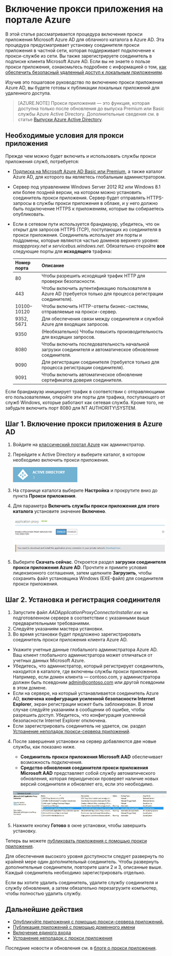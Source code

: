 <properties
	pageTitle="Включение прокси приложения Azure AD | Microsoft Azure"
	description="Включите прокси приложения на классическом портале Azure и установите соединители для обратного прокси-сервера."
	services="active-directory"
	documentationCenter=""
	authors="kgremban"
	manager="StevenPo"
	editor=""/>

<tags
	ms.service="active-directory"
	ms.workload="identity"
	ms.tgt_pltfrm="na"
	ms.devlang="na"
	ms.topic="get-started-article"
	ms.date="06/01/2016"
	ms.author="kgremban"/>

# Включение прокси приложения на портале Azure

В этой статье рассматривается процедура включения прокси приложения Microsoft Azure AD для облачного каталога в Azure AD. Эта процедура предусматривает установку соединителя прокси приложения в частной сети, которая поддерживает подключение к прокси-службе из сети. Вы также зарегистрируете соединитель в подписке клиента Microsoft Azure AD. Если вы не знаете о пользе прокси приложения, ознакомьтесь подробнее с информацией о том, [как обеспечить безопасный удаленный доступ к локальным приложениям](active-directory-application-proxy-get-started.md).

Изучив это пошаговое руководство по включению прокси приложения Azure AD, вы будете готовы к публикации локальных приложений для удаленного доступа.

> [AZURE.NOTE] Прокси приложения — это функция, которая доступна только после обновления до выпуска Premium или Basic службы Azure Active Directory. Дополнительные сведения см. в статье [Выпуски Azure Active Directory](active-directory-editions.md).

## Необходимые условия для прокси приложения
Прежде чем можно будет включить и использовать службы прокси приложения служб, потребуется:

- [Подписка на Microsoft Azure AD Basic или Premium](active-directory-editions.md), а также каталог Azure AD, для которого вы являетесь глобальным администратором.
- Сервер под управлением Windows Server 2012 R2 или Windows 8.1 или более поздней версии, на котором можно установить соединитель прокси приложения. Сервер будет отправлять HTTPS-запросы в службы прокси приложения в облаке, и у него должно быть подключение HTTPS к приложениям, которые вы собираетесь опубликовать.
- Если в сетевом пути используется брандмауэр, убедитесь, что он открыт для запросов HTTPS (TCP), поступающих из соединителя в прокси приложения. Соединитель использует эти порты и поддомены, которые являются частью доменов верхнего уровня: *msappproxy.net* и *servicebus.windows.net*. Обязательно откройте **все** следующие порты для **исходящего** трафика:

	| Номер порта | Описание |
	| --- | --- |
	| 80 | Чтобы разрешить исходящий трафик HTTP для проверки безопасности. |
	| 443 | Чтобы включить аутентификацию пользователя в Azure AD (требуется только для процесса регистрации соединителя). |
	| 10100–10120 | Чтобы включить HTTP-ответы бизнес-системы, отправляемые на прокси-сервер. |
	| 9352, 5671 | Для обеспечения связи между соединителя и службой Azure для входящих запросов. |
	| 9350 | (Необязательно) Чтобы повысить производительность для входящих запросов. |
	| 8080 | Чтобы включить последовательность начальной загрузки соединителя и автоматическое обновление соединителя. |
	| 9090 | Для регистрации соединителя (требуется только для процесса регистрации соединителя). |
	| 9091 | Чтобы включить автоматическое обновление сертификатов доверия соединителя. |

Если брандмауэр инициирует трафик в соответствии с отправляющими его пользователями, откройте эти порты для трафика, поступающего от служб Windows, которые работают как сетевая служба. Кроме того, не забудьте включить порт 8080 для NT AUTHORITY\\SYSTEM.


## Шаг 1. Включение прокси приложения в Azure AD
1. Войдите на [классический портал Azure](https://manage.windowsazure.com/) как администратор.
2. Перейдите к Active Directory и выберите каталог, в котором необходимо включить прокси приложения.

	![Active Directory — значок](./media/active-directory-application-proxy-enable/ad_icon.png)

3. На странице каталога выберите **Настройка** и прокрутите вниз до пункта **Прокси приложения**.
4. Для параметра **Включить службы прокси приложения для этого каталога** установите значение **Включено**.

	![Включение прокси приложения](./media/active-directory-application-proxy-enable/app_proxy_enable.png)

5. Выберите **Скачать сейчас**. Откроется раздел **загрузки соединителя прокси приложения Azure AD**. Прочтите и примите условия лицензионного соглашения, затем щелкните **Загрузить**, чтобы сохранить файл установщика Windows (EXE-файл) для соединителя прокси приложения.

## Шаг 2. Установка и регистрация соединителя
1. Запустите файл *AADApplicationProxyConnectorInstaller.exe* на подготовленном сервере в соответствии с указанными выше предварительными требованиями.
2. Следуйте указаниям мастера установки.
3. Во время установки будет предложено зарегистрировать соединитель прокси приложения клиента Azure AD.

  - Укажите учетные данные глобального администратора Azure AD. Ваш клиент глобального администратора может отличаться от учетных данных Microsoft Azure.
  - Убедитесь, что администратор, который регистрирует соединитель, находится в каталоге, где включены службы прокси приложения. Например, если домен клиента — contoso.com, у администратора должен быть псевдоним admin@contoso.com или другой псевдоним в этом домене.
  - Если на сервере, на который устанавливается соединитель Azure AD, **включена** **конфигурация усиленной безопасности Internet Explorer**, экран регистрации может быть заблокирован. В этом случае следуйте указаниям в сообщении об ошибке, чтобы разрешить доступ. Убедитесь, что конфигурация усиленной безопасности Internet Explorer отключена.
  - Если зарегистрировать соединитель не удается, см. раздел [Устранение неполадок прокси-сервера приложений](active-directory-application-proxy-troubleshoot.md).  

4. После завершения установки на сервер добавляются две новые службы, как показано ниже.

 	- **Соединитель прокси приложения Microsoft AAD** обеспечивает возможность подключения.
	- **Средство обновления соединителя прокси приложения Microsoft AAD** представляет собой службу автоматического обновления, которая периодически проверяет наличие новых версий соединителя и обновляет его, если это необходимо.

	![Службы соединителей прокси приложения — снимок экрана](./media/active-directory-application-proxy-enable/app_proxy_services.png)

5. Нажмите кнопку **Готово** в окне установки, чтобы завершить установку.

Теперь вы можете [публиковать приложения с помощью прокси приложения](active-directory-application-proxy-publish.md).

Для обеспечения высокого уровня доступности следует развернуть по крайней мере один дополнительный соединитель. Чтобы развернуть дополнительные соединители, повторите шаги 2 и 3, описанные выше. Каждый соединитель необходимо зарегистрировать отдельно.

Если вы хотите удалить соединитель, удалите службу соединителя и службу обновления, а затем обязательно перезагрузите компьютер, чтобы полностью удалить службу.


## Дальнейшие действия

- [Опубликуйте приложения с помощью прокси-сервера приложений.](active-directory-application-proxy-publish.md)
- [Публикация приложений с помощью доменного имени](active-directory-application-proxy-custom-domains.md)
- [Включение единого входа](active-directory-application-proxy-sso-using-kcd.md)
- [Устранение неполадок с прокси приложения](active-directory-application-proxy-troubleshoot.md)

Последние новости и обновления см. в [блоге о прокси приложения](http://blogs.technet.com/b/applicationproxyblog/).

<!---HONumber=AcomDC_0608_2016-->